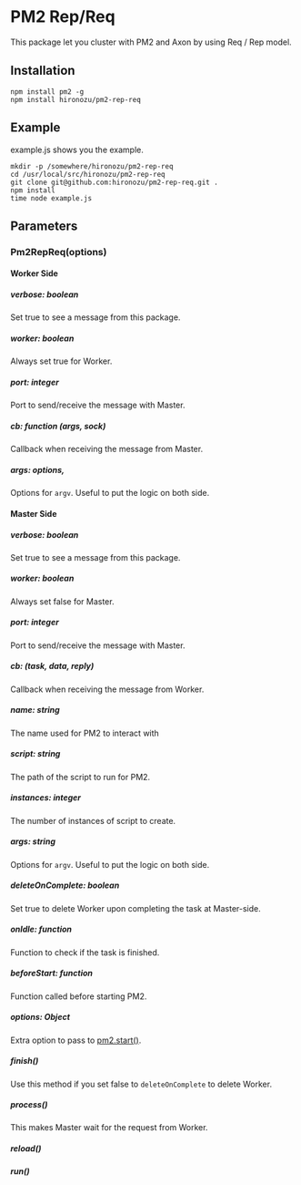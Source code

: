# PM2 Rep/Req

This package let you cluster with PM2 and Axon by using Req / Rep model.

## Installation

```shell
npm install pm2 -g
npm install hironozu/pm2-rep-req
```

## Example

example.js shows you the example.

```shell
mkdir -p /somewhere/hironozu/pm2-rep-req
cd /usr/local/src/hironozu/pm2-rep-req
git clone git@github.com:hironozu/pm2-rep-req.git .
npm install
time node example.js
```

## Parameters

### Pm2RepReq(options)


#### Worker Side

##### verbose: boolean

Set true to see a message from this package.

##### worker: boolean

Always set true for Worker.

##### port: integer

Port to send/receive the message with Master.

##### cb: function (args, sock)

Callback when receiving the message from Master.

##### args: options,

Options for `argv`. Useful to put the logic on both side.


#### Master Side

##### verbose: boolean

Set true to see a message from this package.

##### worker: boolean

Always set false for Master.

##### port: integer

Port to send/receive the message with Master.

##### cb: (task, data, reply)

Callback when receiving the message from Worker.

##### name: string

The name used for PM2 to interact with

##### script: string

The path of the script to run for PM2.

##### instances: integer

The number of instances of script to create.

##### args: string

Options for `argv`. Useful to put the logic on both side.

##### deleteOnComplete: boolean

Set true to delete Worker upon completing the task at Master-side.

##### onIdle: function

Function to check if the task is finished.

##### beforeStart: function

Function called before starting PM2.

##### options: Object

Extra option to pass to [pm2.start()](http://pm2.keymetrics.io/docs/usage/pm2-api/#programmatic-api).

##### finish()

Use this method if you set false to `deleteOnComplete` to delete Worker.

##### process()

This makes Master wait for the request from Worker.

##### reload()

##### run()
